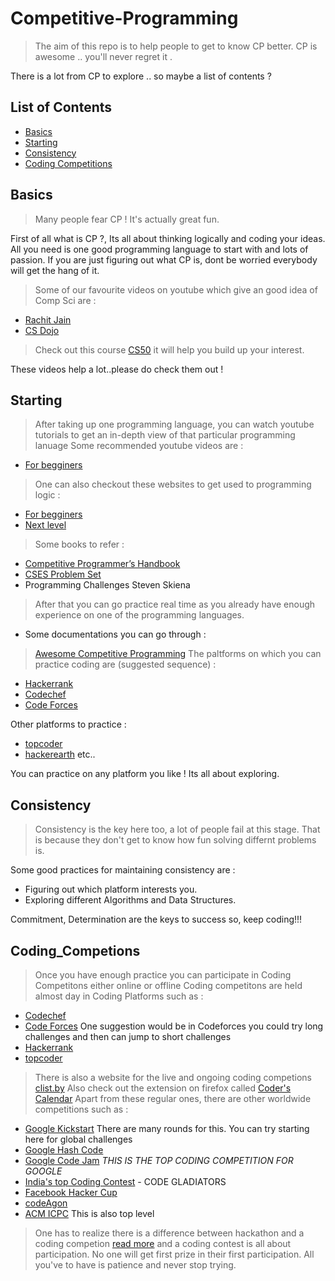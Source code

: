 # Competitive-Programming
> The aim of this repo is to help people to get to know CP better.
> CP is awesome .. you'll never regret it .

There is a lot from CP to explore .. so maybe a list of contents ?

## List of Contents 

* [Basics](#Basics)
* [Starting](#Starting)
* [Consistency](#Consistency)
* [Coding Competitions](#Coding_Competitons)

## Basics 
> Many people fear CP ! It's actually great fun.

First of all what is CP ?, Its all about thinking logically and coding your ideas. 
All you need is one good programming language to start with and lots of passion.
If you are just figuring out what CP is, dont be worried everybody will get the hang of it.
> Some of our favourite videos on youtube which give an good idea of Comp Sci are :
* [Rachit Jain](https://www.youtube.com/watch?v=jl86tYr7emg)
* [CS Dojo](https://www.youtube.com/watch?v=mElVGah7Epg)
> Check out this course [CS50](https://courses.edx.org/courses/course-v1:HarvardX+CS50+X/course/) it will help you build up your interest. 

These videos help a lot..please do check them out !

## Starting 

> After taking up one programming language, you can watch youtube tutorials to get an in-depth view of that particular programming lanuage
Some recommended youtube videos are :
* [For begginers](https://www.youtube.com/watch?v=-CpG3oATGIs)
> One can also checkout these websites to get used to programming logic :
* [For begginers](https://www.programiz.com/c-programming)
* [Next level](https://www.geeksforgeeks.org/)
> Some books to refer : 
* [Competitive Programmer’s Handbook](https://cses.fi/book/book.pdf)
* [CSES Problem Set](https://cses.fi/problemset/)
* Programming Challenges Steven Skiena
> After that you can go practice real time as you already have enough experience on one of the programming languages.
* Some documentations you can go through : 
> [Awesome Competitive Programming](https://codeforces.com/blog/entry/23054)
The paltforms on which you can practice coding are (suggested sequence) :
* [Hackerrank](https://hackerrank.com)
* [Codechef](https://codechef.com) 
* [Code Forces](https://codeforces.com)

Other platforms to practice : 
* [topcoder](https://topcoder.com)
* [hackerearth](https://www.hackerearth.com/practice/)  etc..

You can practice on any platform you like ! Its all about exploring.

## Consistency 

> Consistency is the key here too, a lot of people fail at this stage. That is because they don't get to know how fun solving differnt problems is.  

Some good practices for maintaining consistency are : 
* Figuring out which platform interests you. 
* Exploring different Algorithms and Data Structures.

Commitment, Determination are the keys to success so, keep coding!!!

## Coding_Competions 

> Once you have enough practice you can participate in Coding Competitons either online or offline
Coding competitons are held almost day in Coding Platforms such as :
* [Codechef](https://codechef.com)
* [Code Forces](https://codeforces.com) One suggestion would be in Codeforces you could try long challenges and then can jump to short challenges
* [Hackerrank](https://hackerrank.com)
* [topcoder](https://topcoder.com)
> There is also a website for the live and ongoing coding competions [clist.by](https://clist.by)
> Also check out the extension on firefox called [Coder's Calendar](https://addons.mozilla.org/en-US/firefox/addon/coder-s-calendar/?src=search)
Apart from these regular ones, there are other worldwide competitions such as : 
* [Google Kickstart](https://codingcompetitions.withgoogle.com/kickstart) There are many rounds for this. You can try starting here for global challenges
* [Google Hash Code](https://codingcompetitions.withgoogle.com/hashcode)
* [Google Code Jam](https://codingcompetitions.withgoogle.com/codejam) *THIS IS THE TOP CODING COMPETITION FOR GOOGLE* 
* [India's top Coding Contest](https://www.techgig.com/codegladiators) - CODE GLADIATORS
* [Facebook Hacker Cup](https://www.facebook.com/hackercup/)
* [codeAgon]()
* [ACM ICPC](https://icpc.baylor.edu/) This is also top level 

>One has to realize there is a difference between hackathon and a coding competion [read more](https://www.quora.com/What-are-the-difference-between-boot-camp-hackathon-and-programming-competition) and
>a coding contest is all about participation. No one will get first prize in their first participation. All you've to have is patience and never stop trying. 
